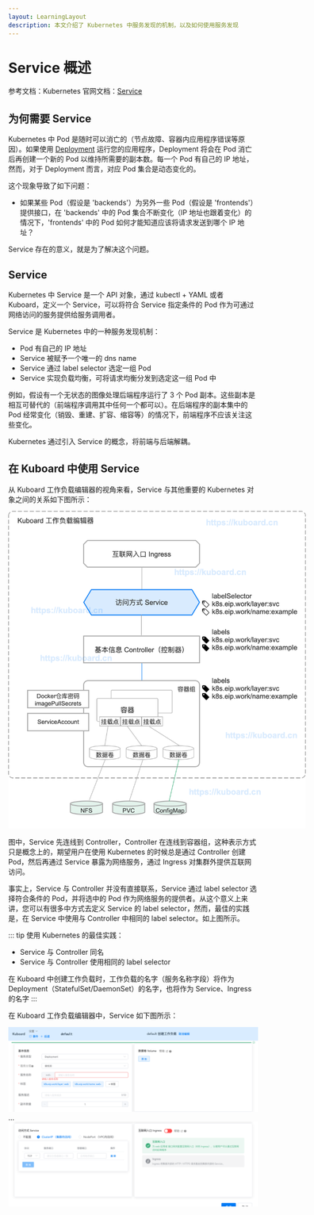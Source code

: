 ```yaml
---
layout: LearningLayout
description: 本文介绍了 Kubernetes 中服务发现的机制，以及如何使用服务发现
---
```


# Service 概述

参考文档：Kubernetes 官网文档：[Service](https://kubernetes.io/docs/concepts/services-networking/service/)

## 为何需要 Service

Kubernetes 中 Pod 是随时可以消亡的（节点故障、容器内应用程序错误等原因）。如果使用 [Deployment](learning/k8s-intermediate/workload/wl-deployment/) 运行您的应用程序，Deployment 将会在 Pod 消亡后再创建一个新的 Pod 以维持所需要的副本数。每一个 Pod 有自己的 IP 地址，然而，对于 Deployment 而言，对应 Pod 集合是动态变化的。

这个现象导致了如下问题：
* 如果某些 Pod（假设是 'backends'）为另外一些 Pod（假设是 'frontends'）提供接口，在 'backends' 中的 Pod 集合不断变化（IP 地址也跟着变化）的情况下，'frontends' 中的 Pod 如何才能知道应该将请求发送到哪个 IP 地址？

Service 存在的意义，就是为了解决这个问题。

## Service

Kubernetes 中 Service 是一个 API 对象，通过 kubectl + YAML 或者 Kuboard，定义一个 Service，可以将符合 Service 指定条件的 Pod 作为可通过网络访问的服务提供给服务调用者。

Service 是 Kubernetes 中的一种服务发现机制：
* Pod 有自己的 IP 地址
* Service 被赋予一个唯一的 dns name
* Service 通过 label selector 选定一组 Pod
* Service 实现负载均衡，可将请求均衡分发到选定这一组 Pod 中

例如，假设有一个无状态的图像处理后端程序运行了 3 个 Pod 副本。这些副本是相互可替代的（前端程序调用其中任何一个都可以）。在后端程序的副本集中的 Pod 经常变化（销毁、重建、扩容、缩容等）的情况下，前端程序不应该关注这些变化。

Kubernetes 通过引入 Service 的概念，将前端与后端解耦。

## 在 Kuboard 中使用 Service

从 Kuboard 工作负载编辑器的视角来看，Service 与其他重要的 Kubernetes 对象之间的关系如下图所示：

<p>
  <img src="./service.assets/image-20190917210501081.png" style="max-width: 600px;"/>
</p>

图中，Service 先连线到 Controller，Controller 在连线到容器组，这种表示方式只是概念上的，期望用户在使用 Kubernetes 的时候总是通过 Controller 创建 Pod，然后再通过 Service 暴露为网络服务，通过 Ingress 对集群外提供互联网访问。

事实上，Service 与 Controller 并没有直接联系，Service 通过 label selector 选择符合条件的 Pod，并将选中的 Pod 作为网络服务的提供者。从这个意义上来讲，您可以有很多中方式去定义 Service 的 label selector，然而，最佳的实践是，在 Service 中使用与 Controller 中相同的 label selector。如上图所示。

::: tip
使用 Kubernetes 的最佳实践：
* Service 与 Controller 同名
* Service 与 Controller 使用相同的 label selector

在 Kuboard 中创建工作负载时，工作负载的名字（服务名称字段）将作为 Deployment（StatefulSet/DaemonSet）的名字，也将作为 Service、Ingress 的名字
:::

在 Kuboard 工作负载编辑器中，Service 如下图所示：

![image-20190917213132221](./service.assets/image-20190917213132221.png)
...
![image-20190917213206652](./service.assets/image-20190917213206652.png)
